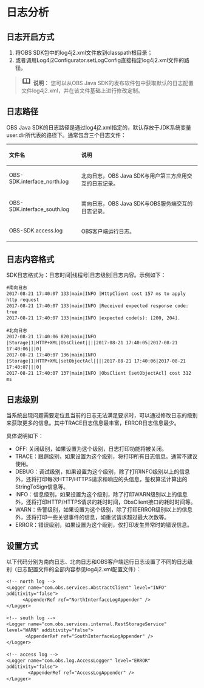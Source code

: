 # 日志分析<a name="obs_21_2004"></a>

## 日志开启方式<a name="section1028019596337"></a>

1.  将OBS SDK包中的log4j2.xml文件放到classpath根目录；
2.  或者调用Log4j2Configurator.setLogConfig直接指定log4j2.xml文件的路径。

>![](public_sys-resources/icon-note.gif) **说明：** 
>您可以从OBS Java SDK的发布软件包中获取默认的日志配置文件log4j2.xml，并在该文件基础上进行修改定制。

## 日志路径<a name="section13252175719236"></a>

OBS Java SDK的日志路径是通过log4j2.xml指定的，默认存放于JDK系统变量user.dir所代表的路径下。通常包含三个日志文件：

<a name="table7198172372719"></a>
<table><thead align="left"><tr id="row119892342714"><th class="cellrowborder" valign="top" width="37.79%" id="mcps1.1.3.1.1"><p id="p519814233274"><a name="p519814233274"></a><a name="p519814233274"></a><strong id="b159903389278"><a name="b159903389278"></a><a name="b159903389278"></a>文件名</strong></p>
</th>
<th class="cellrowborder" valign="top" width="62.21%" id="mcps1.1.3.1.2"><p id="p131984234273"><a name="p131984234273"></a><a name="p131984234273"></a><strong id="b139921538122716"><a name="b139921538122716"></a><a name="b139921538122716"></a>说明</strong></p>
</th>
</tr>
</thead>
<tbody><tr id="row5199723122711"><td class="cellrowborder" valign="top" width="37.79%" headers="mcps1.1.3.1.1 "><p id="p18199122332715"><a name="p18199122332715"></a><a name="p18199122332715"></a>OBS-SDK.interface_north.log</p>
</td>
<td class="cellrowborder" valign="top" width="62.21%" headers="mcps1.1.3.1.2 "><p id="p1419902312275"><a name="p1419902312275"></a><a name="p1419902312275"></a>北向日志，OBS Java SDK与用户第三方应用交互的日志记录。</p>
</td>
</tr>
<tr id="row119912231277"><td class="cellrowborder" valign="top" width="37.79%" headers="mcps1.1.3.1.1 "><p id="p1519982312274"><a name="p1519982312274"></a><a name="p1519982312274"></a>OBS-SDK.interface_south.log</p>
</td>
<td class="cellrowborder" valign="top" width="62.21%" headers="mcps1.1.3.1.2 "><p id="p1719942322713"><a name="p1719942322713"></a><a name="p1719942322713"></a>南向日志，OBS Java SDK与OBS服务端交互的日志记录。</p>
</td>
</tr>
<tr id="row1919982302715"><td class="cellrowborder" valign="top" width="37.79%" headers="mcps1.1.3.1.1 "><p id="p161992239272"><a name="p161992239272"></a><a name="p161992239272"></a>OBS-SDK.access.log</p>
</td>
<td class="cellrowborder" valign="top" width="62.21%" headers="mcps1.1.3.1.2 "><p id="p141991323182719"><a name="p141991323182719"></a><a name="p141991323182719"></a>OBS客户端运行日志。</p>
</td>
</tr>
</tbody>
</table>

## 日志内容格式<a name="section857511014255"></a>

SDK日志格式为：日志时间|线程号|日志级别|日志内容。示例如下：

```
#南向日志 
2017-08-21 17:40:07 133|main|INFO |HttpClient cost 157 ms to apply http request
2017-08-21 17:40:07 133|main|INFO |Received expected response code: true
2017-08-21 17:40:07 133|main|INFO |expected code(s): [200, 204].

#北向日志
2017-08-21 17:40:06 820|main|INFO |Storage|1|HTTP+XML|ObsClient||||2017-08-21 17:40:05|2017-08-21 17:40:06|||0|
2017-08-21 17:40:07 136|main|INFO |Storage|1|HTTP+XML|setObjectAcl||||2017-08-21 17:40:06|2017-08-21 17:40:07|||0|
2017-08-21 17:40:07 137|main|INFO |ObsClient [setObjectAcl] cost 312 ms
```

## 日志级别<a name="section474694810253"></a>

当系统出现问题需要定位且当前的日志无法满足要求时，可以通过修改日志的级别来获取更多的信息。其中TRACE日志信息最丰富，ERROR日志信息最少。

具体说明如下：

-   OFF: 关闭级别，如果设置为这个级别，日志打印功能将被关闭。
-   TRACE：跟踪级别，如果设置为这个级别，将打印所有日志信息。通常不建议使用。
-   DEBUG：调试级别，如果设置为这个级别，除了打印INFO级别以上的信息外，还将打印每次HTTP/HTTPS请求和响应的头信息，鉴权算法计算出的StringToSign信息等。
-   INFO：信息级别，如果设置为这个级别，除了打印WARN级别以上的信息外，还将打印HTTP/HTTPS请求的耗时时间，ObsClient接口的耗时时间等。
-   WARN：告警级别，如果设置为这个级别，除了打印ERROR级别以上的信息外，还将打印一些关键事件的信息，如重试请求超过最大次数等。
-   ERROR：错误级别，如果设置为这个级别，仅打印发生异常时的错误信息。

## 设置方式<a name="section3653337785"></a>

以下代码分别为南向日志、北向日志和OBS客户端运行日志设置了不同的日志级别（日志配置文件的全部内容参见log4j2.xml配置文件）：

```
<!-- north log -->
<Logger name="com.obs.services.AbstractClient" level="INFO" additivity="false">
      <AppenderRef ref="NorthInterfaceLogAppender" />
</Logger>
        
<!-- south log -->
<Logger name="com.obs.services.internal.RestStorageService" level="WARN" additivity="false">
       <AppenderRef ref="SouthInterfaceLogAppender" />
</Logger>

<!-- access log -->
<Logger name="com.obs.log.AccessLogger" level="ERROR" additivity="false">
        <AppenderRef ref="AccessLogAppender" />
</Logger>
```

